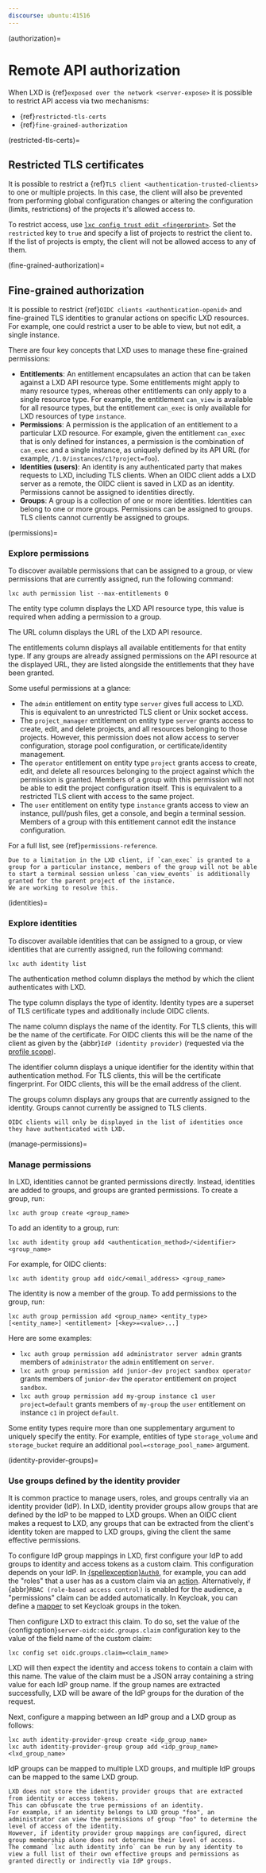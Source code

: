 ```yaml
---
discourse: ubuntu:41516
---
```


(authorization)=
# Remote API authorization

When LXD is {ref}`exposed over the network <server-expose>` it is possible to restrict API access via two mechanisms:

- {ref}`restricted-tls-certs`
- {ref}`fine-grained-authorization`

(restricted-tls-certs)=
## Restricted TLS certificates

It is possible to restrict a {ref}`TLS client <authentication-trusted-clients>` to one or multiple projects.
In this case, the client will also be prevented from performing global configuration changes or altering the configuration (limits, restrictions) of the projects it's allowed access to.

To restrict access, use [`lxc config trust edit <fingerprint>`](lxc_config_trust_edit.md).
Set the `restricted` key to `true` and specify a list of projects to restrict the client to.
If the list of projects is empty, the client will not be allowed access to any of them.

(fine-grained-authorization)=
## Fine-grained authorization

It is possible to restrict {ref}`OIDC clients <authentication-openid>` and fine-grained TLS identities to granular actions on specific LXD resources.
For example, one could restrict a user to be able to view, but not edit, a single instance.

There are four key concepts that LXD uses to manage these fine-grained permissions:

- **Entitlements**: An entitlement encapsulates an action that can be taken against a LXD API resource type.
   Some entitlements might apply to many resource types, whereas other entitlements can only apply to a single resource type.
   For example, the entitlement `can_view` is available for all resource types, but the entitlement `can_exec` is only available for LXD resources of type `instance`.
- **Permissions**: A permission is the application of an entitlement to a particular LXD resource.
   For example, given the entitlement `can_exec` that is only defined for instances, a permission is the combination of `can_exec` and a single instance, as uniquely defined by its API URL (for example, `/1.0/instances/c1?project=foo`).
- **Identities (users)**: An identity is any authenticated party that makes requests to LXD, including TLS clients.
   When an OIDC client adds a LXD server as a remote, the OIDC client is saved in LXD as an identity.
   Permissions cannot be assigned to identities directly.
- **Groups**: A group is a collection of one or more identities.
   Identities can belong to one or more groups.
   Permissions can be assigned to groups.
   TLS clients cannot currently be assigned to groups.

(permissions)=
### Explore permissions

To discover available permissions that can be assigned to a group, or view permissions that are currently assigned, run the following command:

    lxc auth permission list --max-entitlements 0

The entity type column displays the LXD API resource type, this value is required when adding a permission to a group.

The URL column displays the URL of the LXD API resource.

The entitlements column displays all available entitlements for that entity type.
If any groups are already assigned permissions on the API resource at the displayed URL, they are listed alongside the entitlements that they have been granted.

Some useful permissions at a glance:

- The `admin` entitlement on entity type `server` gives full access to LXD.
  This is equivalent to an unrestricted TLS client or Unix socket access.
- The `project_manager` entitlement on entity type `server` grants access to create, edit, and delete projects, and all resources belonging to those projects.
  However, this permission does not allow access to server configuration, storage pool configuration, or certificate/identity management.
- The `operator` entitlement on entity type `project` grants access to create, edit, and delete all resources belonging to the project against which the permission is granted.
  Members of a group with this permission will not be able to edit the project configuration itself.
  This is equivalent to a restricted TLS client with access to the same project.
- The `user` entitlement on entity type `instance` grants access to view an instance, pull/push files, get a console, and begin a terminal session.
  Members of a group with this entitlement cannot edit the instance configuration.

For a full list, see {ref}`permissions-reference`.

```{note}
Due to a limitation in the LXD client, if `can_exec` is granted to a group for a particular instance, members of the group will not be able to start a terminal session unless `can_view_events` is additionally granted for the parent project of the instance.
We are working to resolve this.
```

(identities)=
### Explore identities

To discover available identities that can be assigned to a group, or view identities that are currently assigned, run the following command:

    lxc auth identity list

The authentication method column displays the method by which the client authenticates with LXD.

The type column displays the type of identity.
Identity types are a superset of TLS certificate types and additionally include OIDC clients.

The name column displays the name of the identity.
For TLS clients, this will be the name of the certificate.
For OIDC clients this will be the name of the client as given by the {abbr}`IdP (identity provider)` (requested via the [profile scope](https://openid.net/specs/openid-connect-basic-1_0.html#Scopes)).

The identifier column displays a unique identifier for the identity within that authentication method.
For TLS clients, this will be the certificate fingerprint.
For OIDC clients, this will be the email address of the client.

The groups column displays any groups that are currently assigned to the identity.
Groups cannot currently be assigned to TLS clients.

```{note}
OIDC clients will only be displayed in the list of identities once they have authenticated with LXD.
```

(manage-permissions)=
### Manage permissions

In LXD, identities cannot be granted permissions directly. Instead, identities are added to groups, and groups are granted permissions.
To create a group, run:

    lxc auth group create <group_name>

To add an identity to a group, run:

    lxc auth identity group add <authentication_method>/<identifier> <group_name>

For example, for OIDC clients:

    lxc auth identity group add oidc/<email_address> <group_name>

The identity is now a member of the group. To add permissions to the group, run:

    lxc auth group permission add <group_name> <entity_type> [<entity_name>] <entitlement> [<key>=<value>...]

Here are some examples:

- `lxc auth group permission add administrator server admin` grants members of `administrator` the `admin` entitlement on `server`.
- `lxc auth group permission add junior-dev project sandbox operator` grants members of `junior-dev` the `operator` entitlement on project `sandbox`.
- `lxc auth group permission add my-group instance c1 user project=default` grants members of `my-group` the `user` entitlement on instance `c1` in project `default`.

Some entity types require more than one supplementary argument to uniquely specify the entity.
For example, entities of type `storage_volume` and `storage_bucket` require an additional `pool=<storage_pool_name>` argument.

(identity-provider-groups)=
### Use groups defined by the identity provider

It is common practice to manage users, roles, and groups centrally via an identity provider (IdP).
In LXD, identity provider groups allow groups that are defined by the IdP to be mapped to LXD groups.
When an OIDC client makes a request to LXD, any groups that can be extracted from the client's identity token are mapped to LXD groups, giving the client the same effective permissions.

To configure IdP group mappings in LXD, first configure your IdP to add groups to identity and access tokens as a custom claim.
This configuration depends on your IdP.
In [{spellexception}`Auth0`](https://auth0.com/), for example, you can add the "roles" that a user has as a custom claim via an [action](https://community.auth0.com/t/how-to-add-roles-and-permissions-to-the-id-token-using-actions/84506).
Alternatively, if {abbr}`RBAC (role-based access control)` is enabled for the audience, a "permissions" claim can be added automatically.
In Keycloak, you can define a [mapper](https://keycloak.discourse.group/t/anyway-to-include-user-groups-into-my-jwt-token/8715) to set Keycloak groups in the token.

Then configure LXD to extract this claim.
To do so, set the value of the {config:option}`server-oidc:oidc.groups.claim` configuration key to the value of the field name of the custom claim:

    lxc config set oidc.groups.claim=<claim_name>

LXD will then expect the identity and access tokens to contain a claim with this name.
The value of the claim must be a JSON array containing a string value for each IdP group name.
If the group names are extracted successfully, LXD will be aware of the IdP groups for the duration of the request.

Next, configure a mapping between an IdP group and a LXD group as follows:

    lxc auth identity-provider-group create <idp_group_name>
    lxc auth identity-provider-group group add <idp_group_name> <lxd_group_name>

IdP groups can be mapped to multiple LXD groups, and multiple IdP groups can be mapped to the same LXD group.

```{important}
LXD does not store the identity provider groups that are extracted from identity or access tokens.
This can obfuscate the true permissions of an identity.
For example, if an identity belongs to LXD group "foo", an administrator can view the permissions of group "foo" to determine the level of access of the identity.
However, if identity provider group mappings are configured, direct group membership alone does not determine their level of access.
The command `lxc auth identity info` can be run by any identity to view a full list of their own effective groups and permissions as granted directly or indirectly via IdP groups.
```
